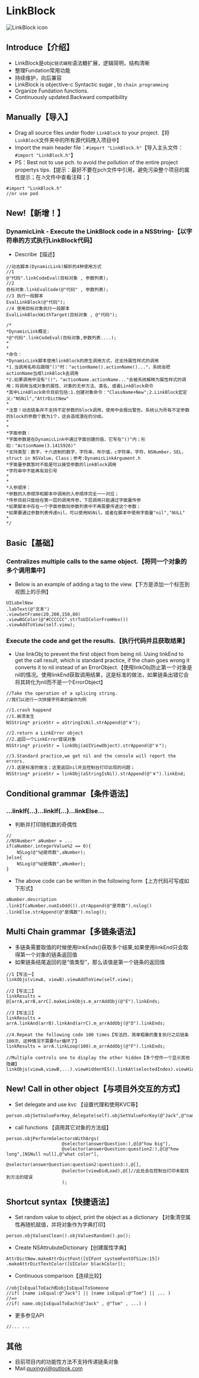# LinkBlock
![LinkBlock icon](http://ico.ooopic.com/ajax/iconpng/?id=98399.png)

## Introduce【介绍】
* LinkBlock是objc`链式编程`语法糖扩展，逻辑简明，结构清晰
* 整理Fundation常用功能
* 持续维护，向后兼容
* LinkBlock is objective-c Syntactic sugar , to `chain programming`
* Organize Fundation functions.
* Continuously updated.Backward compatibility

## Manually【导入】
- Drag all source files under floder `LinkBlock` to your project.【将`LinkBlock`文件夹中的所有源代码拽入项目中】
- Import the main header file：`#import "LinkBlock.h"`【导入主头文件：`#import "LinkBlock.h"`】
- PS：Best not to use pch. to avoid the pollution of the entire project propertys tips.【提示：最好不要在pch文件中引用，避免污染整个项目的属性提示；在.h文件中查看注释；】
```objc
#import "LinkBlock.h"
//or use pod
```

## New!【新增！】
### DynamicLink - Execute the LinkBlock code in a NSString-【以字符串的方式执行LinkBlock代码】
- Describe【描述】
```objc
//动态脚本(DynamicLink)解析的4种使用方式
//1
@"代码".linkCodeEval(目标对象 , 参数列表);
//2
目标对象.linkEvalCode(@"代码" , 参数列表);
//3 执行一段脚本
EvalLinkBlock(@"代码");
//4 使用目标对象执行一段脚本
EvalLinkBlockWithTarget(目标对象 , @"代码");

/*
*DynamicLink概览:
*@"代码".linkCodeEval(目标对象,参数列表....);
*
*
*命令：
*DynamicLink脚本使用linkBlock的原生调用方式，还支持属性样式的调用
*1.当调用名称后跟随"()"时："actionName().actionName()..."，系统会把actionName当成linkBlock去调用
*2.如果调用中没有"()"，"actionName.actionName..."会被系统解释为属性样式的调用；将调用当成对象的属性、对象的无参方法、类名、或者LinkBlock命令
*其中LinkBlock命令目前包括:1.创建对象命令："ClassName+New";2.LinkBlock宏定义:"NSNil","AttrDictNew"
*
*注意！动态链条并不支持不定参数的block调用，使用中会报出警告。系统认为所有不定参数的block的参数个数为1个，这会造成潜在的分歧。
*
*
*字面参数：
*字面参数是在DynamicLink中通过字面创建的值，它写在"()"内；形如："ActionName(3.1415926)"
*支持类型：数字，十六进制的数字，字符串，布尔值，c字符串，字符，NSNumber，SEL，struct in NSValue，Class；参考:DynamicLinkArgument.h
*字面量参数暂时不能是可以接受参数的linkBlock调用
*字符串中不能再有双引号
*
*
*入参顺序：
*参数的入参顺序和脚本中调用的入参顺序完全一一对应；
*传参目前只能给在第一层的调用传参，下层调用只能通过字面量传参
*如果脚本中存在一个字面参数则参数列表中不再需要传递这个参数；
*如果要通过参数列表传递nil，可以使用NSNil。或者在脚本中使用字面量"nil","NULL"
*
*/
```
## Basic【基础】
### Centralizes multiple calls to the same object.【将同一个对象的多个调用集中】
- Below is an example of adding a tag to the view.【下方是添加一个标签到视图上的示例】
```objc
UILabelNew
.labText(@"文本")
.viewSetFrame(20,200,150,80)
.viewBGColor(@"#CCCCCC".strToUIColorFromHex())
.viewAddToView(self.view);
```
### Execute the code and get the results.【执行代码并且获取结果】
- Use linkObj to prevent the first object from being nil. Using linkEnd to get the call result, which is standard practice, if the chain goes wrong it converts it to nil instead of an ErrorObject.【使用linkObj防止第一个对象是nil的情况。使用linkEnd获取调用结果，这是标准的做法，如果链条出错它会将其转化为nil而不是一个ErrorObject】
```objc
//Take the operation of a splicing string.
//我们以进行一次拼接字符串的操作为例

//1.crash happend
//1.崩溃发生
NSString* priceStr = aStringIsNil.strAppend(@"￥");

//2.return a LinkError object
//2.返回一个LinkError错误对象
NSString* priceStr = linkObj(aUIViewObject).strAppend(@"￥");

//3.Standard practice,we get nil and the console will report the errors.
//3.这是标准的做法；这里返回nil并且控制台打印出现的问题；
NSString* priceStr = linkObj(aStringIsNil).strAppend(@"￥").linkEnd;
```

## Conditional grammar【条件语法】
### ...linkIf(...)...linkIf(...)...linkElse...
- 判断并打印随机数的奇偶性
```objc
//
//NSNumber* aNumber = ...
if(aNumber.integerValue%2 == 0){
    NSLog(@"%@是奇数",aNumber);
}else{
    NSLog(@"%@是偶数",aNumber);
}
```
- The above code can be written in the following form【上方代码可写成如下形式】
```objc
aNumber.description
.linkIf(aNumber.numIsOdd()).strAppend(@"是奇数").nslog()
.linkElse.strAppend(@"是偶数").nslog();
```

## Multi Chain grammar【多链条语法】
* 多链条需要取值的时候使用linkEnds()获取多个结果,如果使用linkEnd只会取得第一个对象的链条返回值
* 如果链条结尾返回的是“值类型”，那么该值是第一个链条的返回值
```objc
//1【写法一】
linkObjs(viewA, viewB).viewAddToView(self.view);

//2【写法二】
linkResults = @[arrA,arrB,arrC].makeLinkObjs.m_arrAddObj(@"E").linkEnds;

//3【写法三】
linkResults = arrA.linkAnd(arrB).linkAnd(arrC).m_arrAddObj(@"D").linkEnds;

//4.Repeat the following code 100 times【写法四，简单粗暴的重复执行之后链条100次，这种情况不需要for循环了】
linkResults = arrA.linkLoop(100).m_arrAddObj(@"F").linkEnds;

//Multiple controls one to display the other hidden【多个控件一个显示其他隐藏】
linkObjs(viewA,viewB,...).viewHiddenYES().linkAt(selectedIndex).viewHiddenNO();
```
## New! Call in other object【与项目外交互的方式】
- Set delegate and use kvc 【设置代理和使用KVC等】
```objc
person.objSetValueForKey_delegate(self).objSetValueForKey(@"Jack",@"name");
```
- call functions 【调用其它对象的方法组】
```objc
person.objPerformSelectorsWithArgs(
                     @selector(answerQuestion:),@[@"how big"],
                     @selector(answerQuestion:question2:),@[@"how long",[NSNull null],@"what color"],
                     @selector(answerQuestion:question2:question3:),@[],
                     @selector(viewDidLoad),@[]//此处会在控制台打印未能找到方法的错误
                     );
```

## Shortcut syntax【快捷语法】
- Set random value to object, print the object as a dictionary 【对象清空属性再随机赋值，并将对象作为字典打印】
```objc
person.objValuesClean().objValuesRandom().po();
```

- Create NSAttrubuteDictionary【创建属性字典】
```objc
AttrDictNew.makeAttrDictFont([UIFont systemFontOfSize:15])
.makeAttrDictTextColor([UIColor blackColor]);
```

- Continuous comparison【连续比较】
```objc
//objIsEqualToEach和objIsEqualToSomeone
//if( [name isEqual:@"Jack"] || [name isEqual:@"Tom"] || ... )
//=>
//if( name.objIsEqualToEach(@"Jack" , @"Tom" , ...) )
```

- 更多参见API
```objc
//... ...
```

## 其他
- 目前项目内的功能性方法不支持传递链条对象
- Mail:quxingyi@outlook.com

